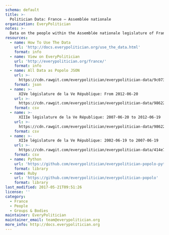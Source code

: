 ```yaml
---
schema: default
title: >-
  Politician Data: France — Assemblée nationale
organization: EveryPolitician
notes: >-
  Data on the people within the Assemblée nationale legislature of France.
resources:
  - name: How To Use The Data
    url: 'http://docs.everypolitician.org/use_the_data.html'
    format: info
  - name: View on EveryPolitician
    url: 'http://everypolitician.org/france/'
    format: info
  - name: All Data as Popolo JSON
    url: >-
      https://cdn.rawgit.com/everypolitician/everypolitician-data/9c073f5cdf8bc1d04e840978924e3372bc054c17/data/France/National_Assembly/ep-popolo-v1.0.json
    format: json
  - name: >-
      XIVe législature de la Ve République: From 2012-06-20
    url: >-
      https://cdn.rawgit.com/everypolitician/everypolitician-data/986221ea2ddc46d14e8127707419fc645923f7ed/data/France/National_Assembly/term-14.csv
    format: csv
  - name: >-
      XIIIe législature de la Ve République: 2007-06-20 to 2012-06-19
    url: >-
      https://cdn.rawgit.com/everypolitician/everypolitician-data/986221ea2ddc46d14e8127707419fc645923f7ed/data/France/National_Assembly/term-13.csv
    format: csv
  - name: >-
      XIIe législature de la Ve République: 2002-06-19 to 2007-06-19
    url: >-
      https://cdn.rawgit.com/everypolitician/everypolitician-data/414e736369ede246af348056adec99f9b7ab920e/data/France/National_Assembly/term-12.csv
    format: csv
  - name: Python
    url: 'https://github.com/everypolitician/everypolitician-popolo-python'
    format: library
  - name: Ruby
    url: 'https://github.com/everypolitician/everypolitician-popolo'
    format: library
last_modified: 2017-05-21T09:51:26
license: ''
category:
  - France
  - People
  - Groups & Bodies
maintainer: EveryPolitician
maintainer_email: team@everypolitician.org
more_info: http://docs.everypolitician.org
---
```


